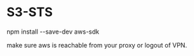 # S3-STS


npm install --save-dev aws-sdk


make sure aws is reachable from your proxy or logout of VPN.
